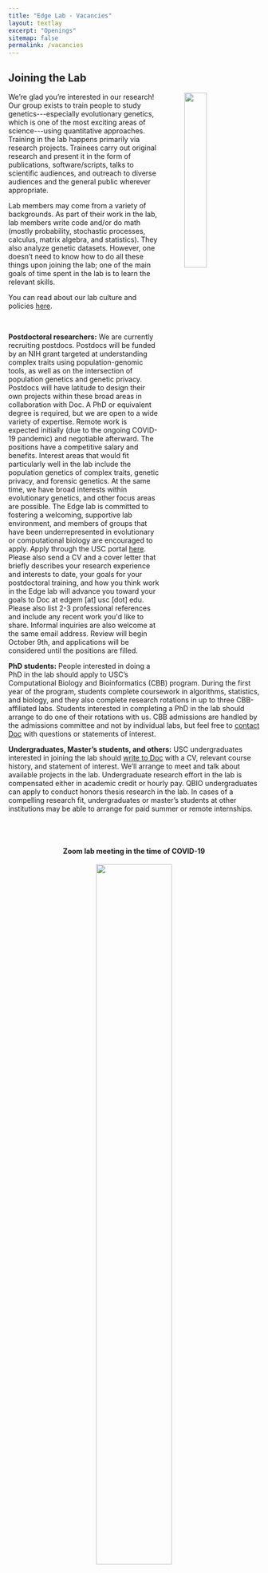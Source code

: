 ```yaml
---
title: "Edge Lab - Vacancies"
layout: textlay
excerpt: "Openings"
sitemap: false
permalink: /vacancies
---
```





<h2><b>Joining the Lab</b></h2>



  <img src="{{ site.url }}{{ site.baseurl }}/images/collage.jpg" class="img-responsive" width="30%" style="float: right; margin-left:50px;"/>

We’re glad you’re interested in our research! Our group exists to train people to study genetics---especially evolutionary genetics, which is one of the most exciting areas of science---using quantitative approaches. Training in the lab happens primarily via research projects. Trainees carry out original research and present it in the form of publications, software/scripts, talks to scientific audiences, and outreach to diverse audiences and the general public wherever appropriate. 

Lab members may come from a variety of backgrounds. As part of their work in the lab, lab members write code and/or do math (mostly probability, stochastic processes, calculus, matrix algebra, and statistics). They also analyze genetic datasets. However, one doesn’t need to know how to do all these things upon joining the lab; one of the main goals of time spent in the lab is to learn the relevant skills. 

You can read about our lab culture and policies [here]({{site.url}}{{site.baseurl}}/culture).

<br>

<b>Postdoctoral researchers:</b> We are currently recruiting postdocs. Postdocs will be funded by an NIH grant targeted at understanding complex traits using population-genomic tools, as well as on the intersection of population genetics and genetic privacy. Postdocs will have latitude to design their own projects within these broad areas in collaboration with Doc. A PhD or equivalent degree is required, but we are open to a wide variety of expertise. Remote work is expected initially (due to the ongoing COVID-19
pandemic) and negotiable afterward. The positions have a competitive salary and benefits. Interest areas that would fit particularly well in the lab include the population genetics of complex traits, genetic privacy, and forensic genetics. At the same time, we have broad interests within evolutionary genetics, and other focus areas are possible. The Edge lab is committed to fostering a welcoming, supportive lab environment, and members of groups that have been underrepresented in evolutionary or computational biology are encouraged to apply. Apply through the USC portal [here](https://usccareers.usc.edu/job/los-angeles/postdoctoral-scholar-research-associate/1209/17354951). Please also send a CV and a cover letter that briefly describes your research experience and interests to date, your goals for your postdoctoral training, and how you think work in the Edge lab will advance you toward your goals to Doc at edgem [at] usc [dot] edu. Please also list 2-3 professional references and include any recent work you'd like to share.  Informal inquiries are also welcome at the same email address. Review will begin October 9th, and applications will be considered until the positions are filled. 

<b>PhD students:</b> People interested in doing a PhD in the lab should apply to USC’s Computational Biology and Bioinformatics (CBB) program. During the first year of the program, students complete coursework in algorithms, statistics, and biology, and they also complete research rotations in up to three CBB-affiliated labs. Students interested in completing a PhD in the lab should arrange to do one of their rotations with us. CBB admissions are handled by the admissions committee and not by individual labs, but feel free to <a href = "mailto: edgem@usc.edu">contact Doc</a> with questions or statements of interest.

<b>Undergraduates, Master’s students, and others:</b> USC undergraduates interested in joining the lab should <a href = "mailto: edgem@usc.edu">write to Doc</a>  with a CV, relevant course history, and statement of interest. We’ll arrange to meet and talk about available projects in the lab. Undergraduate research effort in the lab is compensated either in academic credit or hourly pay. QBIO undergraduates can apply to conduct honors thesis research in the lab. In cases of a compelling research fit, undergraduates or master’s students at other institutions may be able to arrange for paid summer or remote internships.



<br>
<br>
<center><h4><b>Zoom lab meeting in the time of COVID-19</b></h4></center>
<figure>
<center><img src="{{ site.url }}{{ site.baseurl }}/images/zoom.jpg" width="60%"></center>
</figure>

<br>






